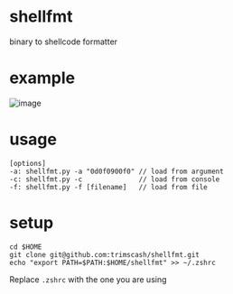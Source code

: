 # shellfmt
binary to shellcode formatter

# example
![image](https://user-images.githubusercontent.com/42578480/218708138-6d232a3b-665a-460d-a380-7c7a86714cd5.png)

# usage
```
[options]
-a: shellfmt.py -a "0d0f0900f0" // load from argument
-c: shellfmt.py -c              // load from console
-f: shellfmt.py -f [filename]   // load from file
```
# setup
```
cd $HOME
git clone git@github.com:trimscash/shellfmt.git
echo "export PATH=$PATH:$HOME/shellfmt" >> ~/.zshrc
```
Replace `.zshrc` with the one you are using



